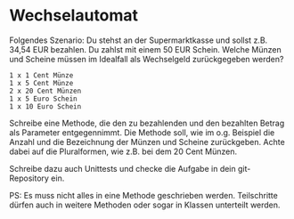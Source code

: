 ﻿# Wechselautomat

Folgendes Szenario: Du stehst an der Supermarktkasse und sollst z.B. 34,54 EUR bezahlen. Du zahlst mit einem 50 EUR Schein. Welche Münzen und Scheine müssen im Idealfall als Wechselgeld zurückgegeben werden?

```
1 x 1 Cent Münze
1 x 5 Cent Münze
2 x 20 Cent Münzen
1 x 5 Euro Schein
1 x 10 Euro Schein
```

Schreibe eine Methode, die den zu bezahlenden und den bezahlten Betrag als Parameter entgegennimmt. Die Methode soll, wie im o.g. Beispiel die Anzahl und die Bezeichnung der Münzen und Scheine zurückgeben. Achte dabei auf die Pluralformen, wie z.B. bei dem 20 Cent Münzen. 

Schreibe dazu auch Unittests und checke die Aufgabe in dein git-Repository ein.

PS: Es muss nicht alles in eine Methode geschrieben werden. Teilschritte dürfen auch in weitere Methoden oder sogar in Klassen unterteilt werden.
